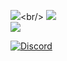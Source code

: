 ![]([https://github-readme-stats.vercel.app/api?username=Nitjsefnie&theme=tokyonight&hide_border=false&include_all_commits=true&count_private=true&cache_seconds=86400](https://github-readme-stats.vercel.app/api?username=anuraghazra&show_icons=true))<br/>
![](https://github-readme-streak-stats.herokuapp.com/?user=Nitjsefnie&theme=tokyonight&hide_border=false)<br/>
![](https://github-readme-stats.vercel.app/api/top-langs/?username=Nitjsefnie&theme=tokyonight&hide_border=false&include_all_commits=true&count_private=true&layout=compact&cache_seconds=86400)<br/>

[![Discord](https://img.shields.io/badge/Discord-%237289DA.svg?logo=discord&logoColor=white)](https://discordapp.com/users/401293270681911296)
